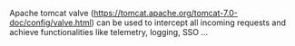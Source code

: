 Apache tomcat valve (https://tomcat.apache.org/tomcat-7.0-doc/config/valve.html) can be used to intercept all incoming requests and achieve functionalities like telemetry, logging, SSO ...
